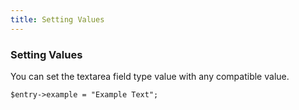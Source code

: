 ```yaml
---
title: Setting Values 
---
```


### Setting Values

You can set the textarea field type value with any compatible value.

    $entry->example = "Example Text";
